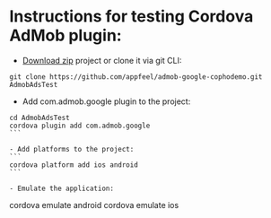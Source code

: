 # Instructions for testing Cordova AdMob plugin:

- [Download zip](https://github.com/appfeel/admob-google-cophodemo/archive/master.zip) project or clone it via git CLI:
```
git clone https://github.com/appfeel/admob-google-cophodemo.git AdmobAdsTest
```

- Add com.admob.google plugin to the project:
````
cd AdmobAdsTest
cordova plugin add com.admob.google
```

- Add platforms to the project:
```
cordova platform add ios android
```

- Emulate the application:
````
cordova emulate android
cordova emulate ios
````